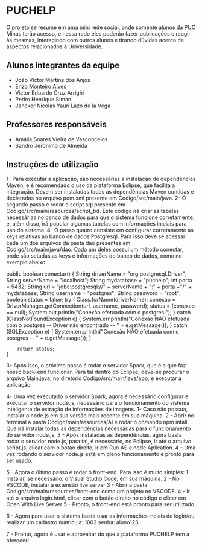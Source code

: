 # PUCHELP

O projeto se resume em uma mini rede social, onde somente alunos da PUC Minas terão acesso, e nessa rede eles poderão fazer publicações e reagir às mesmas, interagindo com outros alunos e tirando dúvidas acerca de aspectos relacionados à Universidade.

## Alunos integrantes da equipe

* João Victor Martins dos Anjos
* Enzo Monteiro Alves
* Victor Eduardo Cruz Arrighi
* Pedro Henrique Siman
* Jancker Nicolas Yauri Lazo de la Vega

## Professores responsáveis

* Amália Soares Vieira de Vasconcelos
* Sandro Jerônimo de Almeida

## Instruções de utilização

1- Para executar a aplicação, são necessárias a instalação de dependências Maven, e é recomendado o uso da plataforma Eclipse, que facilita a integração. Devem ser instaladas todas as dependências Maven contidas e declaradas no arquivo pom.xml presente em Codigo/src/main/java.
2- O segundo passo é rodar o script sql presente em Codigo/src/main/resources/script_bd. Este código irá criar as tabelas necessárias no banco de dados para que o sistema funcione corretamente, e, além disso, irá popular algumas tabelas com informações iniciais para uso do sistema.
4- O passo quatro consiste em configurar corretamente as keys relativas ao banco de dados Postgresql. Para isso deve se acessar cada um dos arquivos da pasta dao presentes em Codigo/src/main/java/dao. Cada um deles possui um método conectar, onde são setadas as keys e informações do banco de dados, como no exemplo abaixo:

public boolean conectar() {
		String driverName = "org.postgresql.Driver";                
		String serverName = "localhost";
		String mydatabase = "puchelp";
		int porta = 5432;
		String url = "jdbc:postgresql://" + serverName + ":" + porta +"/" + mydatabase;
		String username = "postgres";
		String password = "root";
		boolean status = false;
		try {
			Class.forName(driverName);
			conexao = DriverManager.getConnection(url, username, password);
			status = (conexao == null);
			System.out.println("Conexão efetuada com o postgres!");
		} catch (ClassNotFoundException e) { 
			System.err.println("Conexão NÃO efetuada com o postgres -- Driver não encontrado -- " + e.getMessage());
		} catch (SQLException e) {
			System.err.println("Conexão NÃO efetuada com o postgres -- " + e.getMessage());
		}

		return status;
	}
 
3- Após isso, o próximo passo é rodar o servidor Spark, que é o que faz nosso back-end funcionar. Para tal dentro do Eclipse, deve-se procurar o arquivo Main.java, no diretório Codigo/src/main/java/app, e executar a aplicação.

4- Uma vez executado o servidor Spark, agora é necessário configurar e executar o servidor node.js, necessário para o funcionamento do sistema inteligente de extração de informações de imagens.
  1- Caso não possua, instalar o node.js em sua versão mais recente em sua máquina.
  2 - Abrir no terminal a pasta Codigo/main/resources/AI e rodar o comando npm intall. Que irá instalar todas as dependências necessárias para o funcionamento do servidor node.js.
  3 - Após instaladas as dependências, agora basta rodar o servidor node.js, para tal, é necessário, no Eclipse, ir até o arquivo script.js, clicar com o botao direito, ir em Run AS e node Aplication.
  4 - Uma vez rodando o servidor node.js está em pleno funcionamento e pronto para ser usado.
  
5 - Agora o último passo é rodar o front-end. Para isso é muito simples:
  1 - Instalar, se necessário, o Visual Studio Code, em sua máquina.
  2 - No VSCODE, instalar a extensão live server
  3 - Abrir a pasta Codigo/src/main/resources/front-end como um projeto no VSCODE.
  4 - Ir até o arquivo login.html, clicar com o botão direito no código e clicar em Open With Live Server
  5 - Pronto, o front-end está pronto para ser utilizado.

6 - Agora para usar o sistema basta usar as informações inciais de login/ou realizar um cadastro
matricula: 1002
senha: aluno123

7 - Pronto, agora é usar e aproveitar do que a plataforma PUCHELP tem a oferecer!
